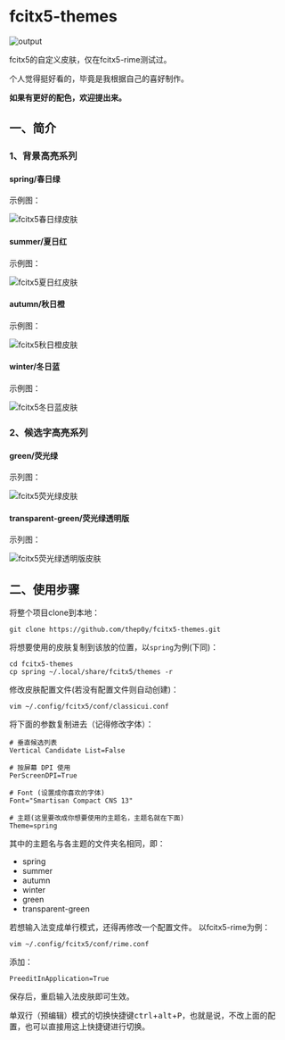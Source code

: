 # fcitx5-themes
![output](https://cdn.jsdelivr.net/gh/thep0y/image-bed/md/1641050660793073.png)

fcitx5的自定义皮肤，仅在fcitx5-rime测试过。

个人觉得挺好看的，毕竟是我根据自己的喜好制作。

**如果有更好的配色，欢迎提出来。**

## 一、简介

### 1、背景高亮系列

#### spring/春日绿
示例图：

![fcitx5春日绿皮肤](https://github.com/thep0y/fcitx5-themes/raw/main/images/1606626556.png)

#### summer/夏日红
示例图：

![fcitx5夏日红皮肤](https://github.com/thep0y/fcitx5-themes/raw/main/images/1606805712.png)

#### autumn/秋日橙
示例图：

![fcitx5秋日橙皮肤](https://github.com/thep0y/fcitx5-themes/raw/main/images/1606805738.png)

#### winter/冬日蓝
示例图：

![fcitx5冬日蓝皮肤](https://github.com/thep0y/fcitx5-themes/raw/main/images/1606805676.png)

### 2、候选字高亮系列

#### green/荧光绿
示列图：

![fcitx5荧光绿皮肤](https://github.com/thep0y/fcitx5-themes/raw/main/images/1607336476.png)

#### transparent-green/荧光绿透明版
示列图：

![fcitx5荧光绿透明版皮肤](https://github.com/thep0y/fcitx5-themes/raw/main/images/1607338718.png)

## 二、使用步骤

将整个项目clone到本地：

```console
git clone https://github.com/thep0y/fcitx5-themes.git
```
将想要使用的皮肤复制到该放的位置，以`spring`为例(下同)：
```console
cd fcitx5-themes
cp spring ~/.local/share/fcitx5/themes -r
```
修改皮肤配置文件(若没有配置文件则自动创建)：
```console
vim ~/.config/fcitx5/conf/classicui.conf
```
将下面的参数复制进去（记得修改字体）：
```apacheconf
# 垂直候选列表
Vertical Candidate List=False

# 按屏幕 DPI 使用
PerScreenDPI=True

# Font (设置成你喜欢的字体)
Font="Smartisan Compact CNS 13"

# 主题(这里要改成你想要使用的主题名，主题名就在下面)
Theme=spring
```
其中的主题名与各主题的文件夹名相同，即：

- spring
- summer
- autumn
- winter
- green
- transparent-green



若想输入法变成单行模式，还得再修改一个配置文件。
以fcitx5-rime为例：

```console
vim ~/.config/fcitx5/conf/rime.conf
```
添加：
```apacheconf
PreeditInApplication=True
```

保存后，重启输入法皮肤即可生效。

单双行（预编辑）模式的切换快捷键<kbd>ctrl</kbd>+<kbd>alt</kbd>+<kbd>P</kbd>，也就是说，不改上面的配置，也可以直接用这上快捷键进行切换。





